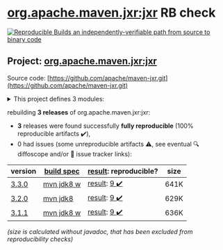 [org.apache.maven.jxr:jxr](https://search.maven.org/artifact/org.apache.maven.jxr/jxr/) RB check
=======

[![Reproducible Builds](https://reproducible-builds.org/images/logos/rb.svg) an independently-verifiable path from source to binary code](https://reproducible-builds.org/)

## Project: [org.apache.maven.jxr:jxr](https://search.maven.org/artifact/org.apache.maven.jxr/jxr/)

Source code: [https://github.com/apache/maven-jxr.git](https://github.com/apache/maven-jxr.git)

<details><summary>This project defines 3 modules:</summary>

* [org.apache.maven.jxr:jxr](https://search.maven.org/artifact/org.apache.maven.jxr/jxr/)
* [org.apache.maven.plugins:maven-jxr-plugin](https://search.maven.org/artifact/org.apache.maven.plugins/maven-jxr-plugin/)
* [org.apache.maven:maven-jxr](https://search.maven.org/artifact/org.apache.maven/maven-jxr/)
</details>

rebuilding **3 releases** of org.apache.maven.jxr:jxr:
- **3** releases were found successfully **fully reproducible** (100% reproducible artifacts :heavy_check_mark:),
- 0 had issues (some unreproducible artifacts :warning:, see eventual :mag: diffoscope and/or :memo: issue tracker links):

| version | [build spec](/BUILDSPEC.md) | [result](https://reproducible-builds.org/docs/jvm/): reproducible? | size |
| -- | --------- | ------ | -- |
| [3.3.0](https://search.maven.org/artifact/org.apache.maven.jxr/jxr/3.3.0/pom) | [mvn jdk8 w](jxr-3.3.0.buildspec) | [result](jxr-3.3.0.buildinfo): [9 :heavy_check_mark: ](jxr-3.3.0.buildcompare) | 641K |
| [3.2.0](https://search.maven.org/artifact/org.apache.maven.jxr/jxr/3.2.0/pom) | [mvn jdk8](jxr-3.2.0.buildspec) | [result](jxr-3.2.0.buildinfo): [9 :heavy_check_mark: ](jxr-3.2.0.buildcompare) | 629K |
| [3.1.1](https://search.maven.org/artifact/org.apache.maven.jxr/jxr/3.1.1/pom) | [mvn jdk8 w](jxr-3.1.1.buildspec) | [result](jxr-3.1.1.buildinfo): [9 :heavy_check_mark: ](jxr-3.1.1.buildcompare) | 636K |

<i>(size is calculated without javadoc, that has been excluded from reproducibility checks)</i>
